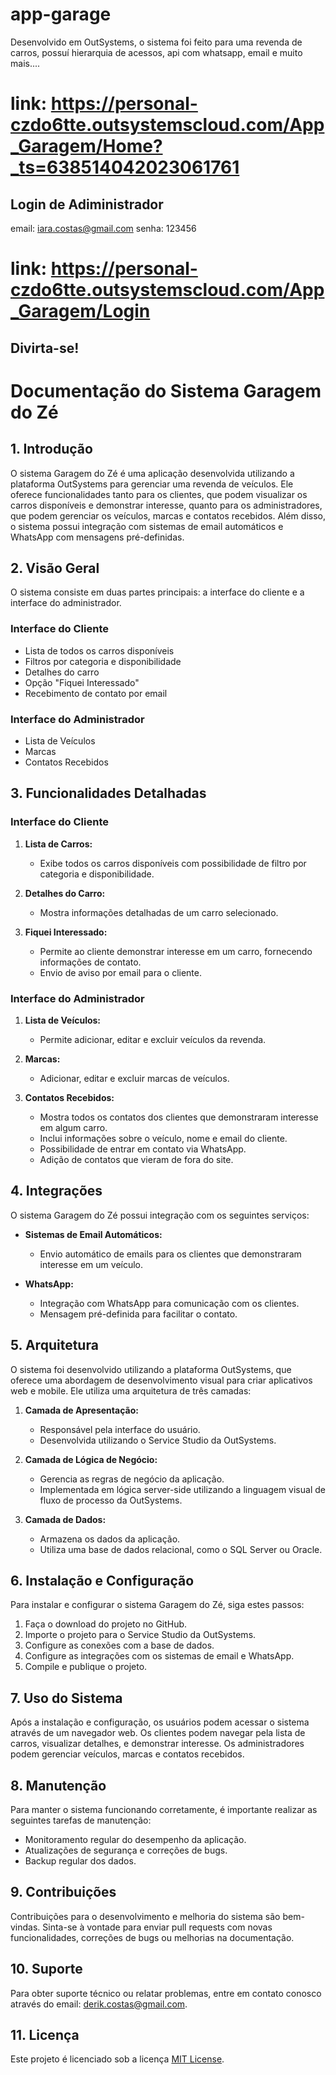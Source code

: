 # app-garage
Desenvolvido em OutSystems, o sistema foi feito para uma revenda de carros, possuí hierarquia de acessos, api com whatsapp, email e muito mais....
# link: https://personal-czdo6tte.outsystemscloud.com/App_Garagem/Home?_ts=638514042023061761

## Login de Adiministrador
email: iara.costas@gmail.com
senha: 123456
# link: https://personal-czdo6tte.outsystemscloud.com/App_Garagem/Login
## Divirta-se!

# Documentação do Sistema Garagem do Zé

## 1. Introdução
O sistema Garagem do Zé é uma aplicação desenvolvida utilizando a plataforma OutSystems para gerenciar uma revenda de veículos. Ele oferece funcionalidades tanto para os clientes, que podem visualizar os carros disponíveis e demonstrar interesse, quanto para os administradores, que podem gerenciar os veículos, marcas e contatos recebidos. Além disso, o sistema possui integração com sistemas de email automáticos e WhatsApp com mensagens pré-definidas.

## 2. Visão Geral
O sistema consiste em duas partes principais: a interface do cliente e a interface do administrador.

### Interface do Cliente
- Lista de todos os carros disponíveis
- Filtros por categoria e disponibilidade
- Detalhes do carro
- Opção "Fiquei Interessado"
- Recebimento de contato por email

### Interface do Administrador
- Lista de Veículos
- Marcas
- Contatos Recebidos

## 3. Funcionalidades Detalhadas

### Interface do Cliente
1. **Lista de Carros:**
   - Exibe todos os carros disponíveis com possibilidade de filtro por categoria e disponibilidade.
   
2. **Detalhes do Carro:**
   - Mostra informações detalhadas de um carro selecionado.
   
3. **Fiquei Interessado:**
   - Permite ao cliente demonstrar interesse em um carro, fornecendo informações de contato.
   - Envio de aviso por email para o cliente.

### Interface do Administrador
1. **Lista de Veículos:**
   - Permite adicionar, editar e excluir veículos da revenda.
   
2. **Marcas:**
   - Adicionar, editar e excluir marcas de veículos.
   
3. **Contatos Recebidos:**
   - Mostra todos os contatos dos clientes que demonstraram interesse em algum carro.
   - Inclui informações sobre o veículo, nome e email do cliente.
   - Possibilidade de entrar em contato via WhatsApp.
   - Adição de contatos que vieram de fora do site.

## 4. Integrações

O sistema Garagem do Zé possui integração com os seguintes serviços:

- **Sistemas de Email Automáticos:**
  - Envio automático de emails para os clientes que demonstraram interesse em um veículo.
  
- **WhatsApp:**
  - Integração com WhatsApp para comunicação com os clientes.
  - Mensagem pré-definida para facilitar o contato.

## 5. Arquitetura
O sistema foi desenvolvido utilizando a plataforma OutSystems, que oferece uma abordagem de desenvolvimento visual para criar aplicativos web e mobile. Ele utiliza uma arquitetura de três camadas:

1. **Camada de Apresentação:**
   - Responsável pela interface do usuário.
   - Desenvolvida utilizando o Service Studio da OutSystems.
   
2. **Camada de Lógica de Negócio:**
   - Gerencia as regras de negócio da aplicação.
   - Implementada em lógica server-side utilizando a linguagem visual de fluxo de processo da OutSystems.
   
3. **Camada de Dados:**
   - Armazena os dados da aplicação.
   - Utiliza uma base de dados relacional, como o SQL Server ou Oracle.

## 6. Instalação e Configuração
Para instalar e configurar o sistema Garagem do Zé, siga estes passos:

1. Faça o download do projeto no GitHub.
2. Importe o projeto para o Service Studio da OutSystems.
3. Configure as conexões com a base de dados.
4. Configure as integrações com os sistemas de email e WhatsApp.
5. Compile e publique o projeto.

## 7. Uso do Sistema
Após a instalação e configuração, os usuários podem acessar o sistema através de um navegador web. Os clientes podem navegar pela lista de carros, visualizar detalhes, e demonstrar interesse. Os administradores podem gerenciar veículos, marcas e contatos recebidos.

## 8. Manutenção
Para manter o sistema funcionando corretamente, é importante realizar as seguintes tarefas de manutenção:

- Monitoramento regular do desempenho da aplicação.
- Atualizações de segurança e correções de bugs.
- Backup regular dos dados.

## 9. Contribuições
Contribuições para o desenvolvimento e melhoria do sistema são bem-vindas. Sinta-se à vontade para enviar pull requests com novas funcionalidades, correções de bugs ou melhorias na documentação.

## 10. Suporte
Para obter suporte técnico ou relatar problemas, entre em contato conosco através do email: derik.costas@gmail.com.

## 11. Licença
Este projeto é licenciado sob a licença [MIT License](https://opensource.org/licenses/MIT).


